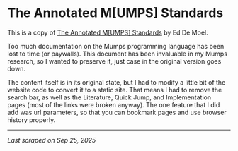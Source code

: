 # The Annotated M\[UMPS\] Standards

This is a copy of [The Annotated M[UMPS] Standards](http://71.174.62.16/Demo/AnnoStd) by Ed De Moel.

Too much documentation on the Mumps programming language has been lost to time (or paywalls).
This document has been invaluable in my Mumps research, so I wanted to preserve it, just case in the original version goes down.

The content itself is in its original state, but I had to modify a little bit of the website code to convert it to a static site.
That means I had to remove the search bar, as well as the Literature, Quick Jump, and Implementation pages (most of the links were broken anyway).
The one feature that I did add was url parameters, so that you can bookmark pages and use browser history properly.

---

*Last scraped on Sep 25, 2025*
